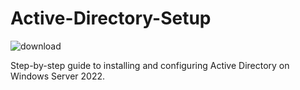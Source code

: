 # Active-Directory-Setup
![download](https://github.com/user-attachments/assets/bbe0457f-3947-4a8b-92d8-f83c828ff609)

Step-by-step guide to installing and configuring Active Directory on Windows Server 2022.


